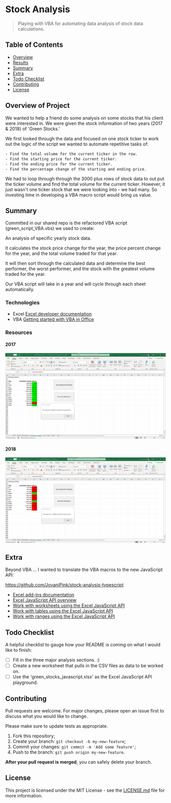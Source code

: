 # Stock Analysis

> Playing with VBA for automating data analysis of stock data calculations.

## Table of Contents

- [Overview](#overview)
- [Results](#results)
- [Summary](#summary)
- [Extra](#extra)
- [Todo Checklist](#todo-checklist)
- [Contributing](#contributing)
- [License](#license)

## Overview of Project

We wanted to help a friend do some analysis on some stocks that his client were interested in. We were given the stock information of two years (2017 & 2018) of 'Green Stocks.'

We first looked through the data and focused on one stock ticker to work out the logic of the script we wanted to automate repetitive tasks of:

    - Find the total volume for the current ticker in the row.
    - Find the starting price for the current ticker.
    - Find the ending price for the current ticker.
    - Find the percentage change of the starting and ending price.

We had to loop through through the 3000 plus rows of stock data to out put the ticker volume and find the total volume for the current ticker. However, it just wasn't one ticker stock that we were looking into - we had many. So investing time in developing a VBA macro script would bring us value.

## Summary

Committed in our shared repo is the refactored VBA script (green_script_VBA.vbs) we used to create:

An analysis of specific yearly stock data.

It calculates the stock price change for the year, the price percent change for the year, and the total volume traded for that year.

It will then sort through the calculated data and determine the best performer, the worst performer, and the stock with the greatest volume traded for the year.

Our VBA script will take in a year and will cycle through each sheet automatically.

### Technologies

- Excel [Excel developer documentation](https://developer.microsoft.com/en-us/excel/docs)
- VBA [Getting started with VBA in Office](https://docs.microsoft.com/en-us/office/vba/library-reference/concepts/getting-started-with-vba-in-office)

### Resources

#### 2017

![2017](resources/2017.png)

#### 2018

![2018](resources/2018.png)

## Extra

Beyond VBA ... I wanted to translate the VBA macros to the new JavaScript API:

https://github.com/JovaniPink/stock-analysis-typescript

- [Excel add-ins documentation](https://docs.microsoft.com/en-us/office/dev/add-ins/excel/)
- [Excel JavaScript API overview](https://docs.microsoft.com/en-us/office/dev/add-ins/reference/overview/excel-add-ins-reference-overview)
- [Work with worksheets using the Excel JavaScript API](https://docs.microsoft.com/en-us/office/dev/add-ins/excel/excel-add-ins-worksheets)
- [Work with tables using the Excel JavaScript API](https://docs.microsoft.com/en-us/office/dev/add-ins/excel/excel-add-ins-tables)
- [Work with ranges using the Excel JavaScript API](https://docs.microsoft.com/en-us/office/dev/add-ins/excel/excel-add-ins-ranges)

## Todo Checklist

A helpful checklist to gauge how your README is coming on what I would like to finish:

- [ ] Fill in the three major analysis sections. :)
- [ ] Create a new worksheet that pulls in the CSV files as data to be worked on.
- [ ] Use the 'green_stocks_javascript.xlsx' as the Excel JavaScript API playground.

## Contributing

Pull requests are welcome. For major changes, please open an issue first to discuss what you would like to change.

Please make sure to update tests as appropriate.

1. Fork this repository;
2. Create your branch: `git checkout -b my-new-feature`;
3. Commit your changes: `git commit -m 'Add some feature'`;
4. Push to the branch: `git push origin my-new-feature`.

**After your pull request is merged**, you can safely delete your branch.

## License

This project is licensed under the MIT License - see the [LICENSE.md](LICENSE.md) file for more information.
